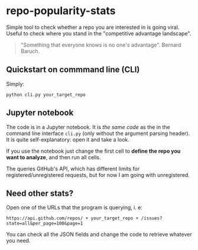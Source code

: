 # repo-popularity-stats

Simple tool to check whether a repo you are interested in is going viral. Useful to check where you stand in the "competitive advantage landscape".

> "Something that everyone knows is no one's advantage".    Bernard Baruch.

## Quickstart on commmand line (CLI)

Simply:
```
python cli.py your_target_repo
```

## Jupyter notebook

The code is in a Jupyter notebook. It is *the same code* as the in the command line interface `cli.py` (only without the argument parsing header). It is quite self-explanatory: open it and take a look. 

If you use the notebook just change the first cell to **define the repo you want to analyze**, and then run all cells.

The queries GitHub's API, which has different limits for registered/unregistered requests, but for now I am going with unregistered.

## Need other stats?

Open one of the URLs that the program is querying, i. e:

```
https://api.github.com/repos/ + your_target_repo + /issues?state=all&per_page=100&page=1
```

You can check all the JSON fields and change the code to retrieve whatever you need.
